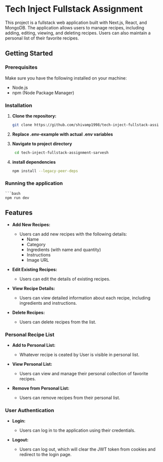 # Tech Inject Fullstack Assignment

This project is a fullstack web application built with Next.js, React, and MongoDB. The application allows users to manage recipes, including adding, editing, viewing, and deleting recipes. Users can also maintain a personal list of their favorite recipes.

## Getting Started

### Prerequisites

Make sure you have the following installed on your machine:

- Node.js
- npm (Node Package Manager)

### Installation

1. **Clone the repository:**

   ```bash
   git clone https://github.com/shivamp1998/tech-inject-fullstack-assignment-sarvesh

2. **Replace .env-example with actual .env variables**
3. **Navigate to project directory**
   ```bash
    cd tech-inject-fullstack-assignment-sarvesh
4. **install dependencies**
    ```bash
    npm install --legacy-peer-deps

### Running the application

    ```bash
    npm run dev

## Features
- **Add New Recipes:**
  - Users can add new recipes with the following details:
    - Name
    - Category
    - Ingredients (with name and quantity)
    - Instructions
    - Image URL

- **Edit Existing Recipes:**
  - Users can edit the details of existing recipes.

- **View Recipe Details:**
  - Users can view detailed information about each recipe, including ingredients and instructions.

- **Delete Recipes:**
  - Users can delete recipes from the list.

### Personal Recipe List

- **Add to Personal List:**
  - Whatever recipe is ceated by User is visible in personal list.

- **View Personal List:**
  - Users can view and manage their personal collection of favorite recipes.

- **Remove from Personal List:**
  - Users can remove recipes from their personal list.

### User Authentication

- **Login:**
  - Users can log in to the application using their credentials.

- **Logout:**
  - Users can log out, which will clear the JWT token from cookies and redirect to the login page.

